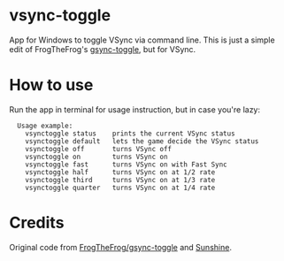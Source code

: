 # vsync-toggle

App for Windows to toggle VSync via command line. This is just a simple edit of FrogTheFrog's [gsync-toggle](https://github.com/FrogTheFrog/gsync-toggle/), but for VSync.

# How to use

Run the app in terminal for usage instruction, but in case you're lazy:
```
  Usage example:
    vsynctoggle status    prints the current VSync status
    vsynctoggle default   lets the game decide the VSync status
    vsynctoggle off       turns VSync off
    vsynctoggle on        turns VSync on
    vsynctoggle fast      turns VSync on with Fast Sync
    vsynctoggle half      turns VSync on at 1/2 rate
    vsynctoggle third     turns VSync on at 1/3 rate
    vsynctoggle quarter   turns VSync on at 1/4 rate
```

# Credits

Original code from [FrogTheFrog/gsync-toggle](https://github.com/FrogTheFrog/gsync-toggle/) and [Sunshine](https://github.com/LizardByte/Sunshine).
